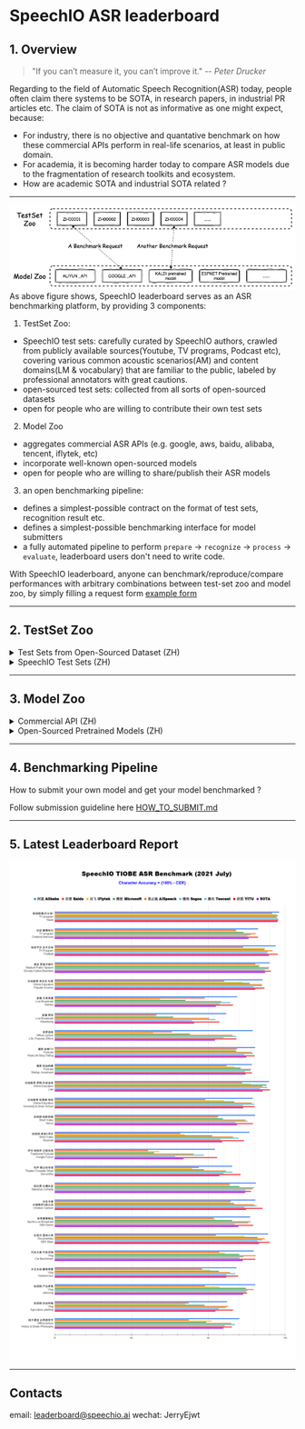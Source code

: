 # SpeechIO ASR leaderboard
## 1. Overview

> "If you can’t measure it, you can’t improve it." -- *Peter Drucker*

Regarding to the field of Automatic Speech Recognition(ASR) today, people often claim there systems to be SOTA, in research papers, in industrial PR articles etc.  The claim of SOTA is not as informative as one might expect, because:
* For industry, there is no objective and quantative benchmark on how these commercial APIs perform in real-life scenarios, at least in public domain.
* For academia, it is becoming harder today to compare ASR models due to the fragmentation of research toolkits and ecosystem.
* How are academic SOTA and industrial SOTA related ?
---

![Overview](misc/overview.png)
As above figure shows, SpeechIO leaderboard serves as an ASR benchmarking platform, by providing 3 components:

1. TestSet Zoo:
  - SpeechIO test sets: carefully curated by SpeechIO authors, crawled from publicly available sources(Youtube, TV programs, Podcast etc), covering various common acoustic scenarios(AM) and content domains(LM & vocabulary) that are familiar to the public, labeled by professional annotators with great cautions.
  - open-sourced test sets: collected from all sorts of open-sourced datasets
  - open for people who are willing to contribute their own test sets

2. Model Zoo
  - aggregates commercial ASR APIs (e.g. google, aws, baidu, alibaba, tencent, iflytek, etc)
  - incorporate well-known open-sourced models
  - open for people who are willing to share/publish their ASR models

3. an open benchmarking pipeline:
  - defines a simplest-possible contract on the format of test sets, recognition result etc.
  - defines a simplest-possible benchmarking interface for model submitters
  - a fully automated pipeline to perform `prepare` -> `recognize` -> `process` -> `evaluate`, leaderboard users don't need to write code.

With SpeechIO leaderboard, anyone can benchmark/reproduce/compare performances with arbitrary combinations between test-set zoo and model zoo, by simply filling a request form [example form](requests/sample_request.yaml)

---

## 2. TestSet Zoo
<details><summary> Test Sets from Open-Sourced Dataset (ZH) </summary><p>

| 编号 <br> TEST_SET_ID | 说明 <br> DESCRIPTION |
| --- | --- |
| AISHELL-1_TEST | test set of AISHELL-1 |
| AISHELL-2_IOS_TEST | test set of AISHELL-2 (iOS channel) |
| AISHELL-2_ANDROID_TEST | test set of AISHELL-2 (Android channel) |
| AISHELL-2_MIC_TEST | test set of AISHELL-2 (Microphone channel) |

</p></details>

<details><summary> SpeechIO Test Sets (ZH) </summary><p>

| 编号 <br> TEST_SET_ID | 名称 <br> Name |场景 <br> Scenario | 内容领域 <br> Topic Domain | 时长 <br> hours | 难度(1-5) <br> Difficulty  |
| --- | --- | --- | --- | --- | --- |
|SPEECHIO_ASR_ZH00000| 接入调试集 <br> For leaderboard submitter debugging | 视频会议、论坛演讲 <br> video conference & forum speech | 经济、货币、金融 <br> economy, currency, finance | 1.0 | ★★☆ |
|SPEECHIO_ASR_ZH00001| 新闻联播 | 新闻播报 <br> TV News | 时政 <br> news & politics | 9 | ★ |
|SPEECHIO_ASR_ZH00002| 鲁豫有约 | 访谈电视节目 <br> TV interview | 名人工作/生活 <br> celebrity & film & music & daily | 3 | ★★☆ |
|SPEECHIO_ASR_ZH00003| 天下足球 | 专题电视节目 <br> TV program | 足球 <br> Sports & Football & Worldcup | 2.7 | ★★☆ |
|SPEECHIO_ASR_ZH00004| 罗振宇跨年演讲 | 会场演讲 <br> Stadium Public Speech | 社会、人文、商业 <br> Society & Culture & Business Trend | 2.7 | ★★ |
|SPEECHIO_ASR_ZH00005| 李永乐老师在线讲堂 | 在线教育 <br> Online Education | 科普 <br> Popular Science | 4.4 | ★★★ |
|SPEECHIO_ASR_ZH00006| 张大仙 & 骚白 王者荣耀直播 | 直播 <br> Live Broadcasting | 游戏 <br> Game | 1.6 | ★★★☆ |
|SPEECHIO_ASR_ZH00007| 李佳琪 & 薇娅 直播带货 | 直播 <br> Live Broadcasting | 电商、美妆 <br> Makeup & Online shopping/advertising | 0.9 | ★★★★☆ |
|SPEECHIO_ASR_ZH00008| 老罗语录 | 线下培训 <br> Offline lecture | 段子、做人 <br> Life & Purpose & Ethics | 1.3 | ★★★★☆ |
|SPEECHIO_ASR_ZH00009| 故事FM | 播客 <br> Podcast | 人生故事、见闻 <br> Ordinary Life Story Telling | 4.5 | ★★☆ |
|SPEECHIO_ASR_ZH00010| 创业内幕 | 播客 <br> Podcast | 创业、产品、投资 <br> Startup & Enterprenuer & Product & Investment | 4.2 | ★★☆ |
|SPEECHIO_ASR_ZH00011| 罗翔 刑法法考培训讲座 | 在线教育 <br> Online Education | 法律 法考 <br> Law & Lawyer Qualification Exams | 3.4 | ★★☆ |
|SPEECHIO_ASR_ZH00012| 张雪峰 考研线上小讲堂 | 在线教育 <br> Online Education | 考研 高校报考 <br> University & Graduate School Entrance Exams | 3.4 | ★★★☆ |
|SPEECHIO_ASR_ZH00013| 谷阿莫&牛叔说电影 | 短视频 <br> VLog | 电影剪辑 <br> Movie Cuts | 1.8 | ★★★ |
|SPEECHIO_ASR_ZH00014| 贫穷料理 & 琼斯爱生活 | 短视频 <br> VLog | 美食、烹饪 <br> Food & Cooking & Gourmet | 1 | ★★★☆ |
|SPEECHIO_ASR_ZH00015| 单田芳 白眉大侠 | 评书 <br> Traditional Podcast | 江湖、武侠 <br> Kongfu Fiction | 2.2 | ★★☆ |
|SPEECHIO_ASR_ZH00016| 德云社相声演出 | 剧场相声 <br> Theater Crosstalk Show | 包袱段子 <br> Funny Stories | 1 | ★★★ |
|SPEECHIO_ASR_ZH00017| 吐槽大会 | 脱口秀电视节目 <br> Standup Comedy | 明星糗事 <br> Celebrity Jokes | 1.8 | ★★☆ |
|SPEECHIO_ASR_ZH00018| 小猪佩奇 & 熊出没 | 少儿动画 <br> Children Cartoon | 童话故事、日常 <br> Fairy Tale | 0.9 | ★☆ |
|SPEECHIO_ASR_ZH00019| CCTV5 NBA 比赛转播 | 体育赛事解说 <br> Sports Game Live | 篮球、NBA <br> NBA Game | 0.7 | ★★★ |
|SPEECHIO_ASR_ZH00020| 篮球人物 | 纪录片 <br> Documentary | 篮球明星、成长 <br> NBA Super Stars' Life & History | 2.2 | ★★ |
|SPEECHIO_ASR_ZH00021| 汽车之家 车辆评测 | 短视频 <br> VLog | 汽车测评 <br> Car benchmarks, Road driving test | 1.7 | ★★★☆ |
|SPEECHIO_ASR_ZH00022| 小艾大叔 豪宅带看 | 短视频 <br> VLog | 房地产、豪宅 <br> Realestate, Mansion tour | 1.7 | ★★★ |
|SPEECHIO_ASR_ZH00023| 无聊开箱 & Zealer评测 | 短视频 <br> VLog | 产品开箱评测 <br> Unboxing | 2 | ★★★ |
|SPEECHIO_ASR_ZH00024| 付老师种植技术 | 短视频 <br> VLog | 农业、种植 <br> Agriculture, Planting | 2.7 | ★★★☆ |
|SPEECHIO_ASR_ZH00025| 石国鹏讲古希腊哲学 | 线下培训 <br> Offline lecture | 历史，古希腊哲学 <br> History, Greek philosophy | 1.3 | ★★☆ |

</p></details>

---

## 3. Model Zoo
<details><summary> Commercial API (ZH) </summary><p>

| 编号 <br> MODEL_ID | 类型 <br> type | 模型作者/所有人 <br> model author/owner | 简介 <br> description | 链接 <br> url |
| --- | --- | --- | --- | --- |
|aispeech_api | Cloud API |思必驰 <br> AISpeech | 思必驰开放平台 | https://cloud.aispeech.com |
|aliyun_api | Cloud API |阿里巴巴 <br> Alibaba | 阿里云 | https://ai.aliyun.com/nls/asr|
|baidu_pro_api | Cloud API |百度 <br> Baidu | 百度智能云(极速版) | https://cloud.baidu.com/product/speech/asr |
| | Cloud API | 讯飞 <br> IFlyTek | 讯飞开放平台(听写服务) | https://www.xfyun.cn/services/voicedictation |
|microsoft_api | Cloud API |微软 <br> Microsoft |Azure| https://azure.microsoft.com/zh-cn/services/cognitive-services/speech-services/ |
|sogou_api | Cloud API |搜狗 <br> Sogou |AI开放平台| https://ai.sogou.com/product/one_recognition/ |
|tencent_api | Cloud API |腾讯 <br> Tencent |腾讯云| https://cloud.tencent.com/product/asr |
|yitu_api | Cloud API |依图 <br> YituTech |依图语音开放平台| https://speech.yitutech.com |

</p></details>

<details><summary> Open-Sourced Pretrained Models (ZH) </summary><p>

| 编号 <br> MODEL_ID | 类型 <br> type | 模型作者/所有人 <br> model author/owner | 简介 <br> description | 链接 <br> url |
| --- | --- | --- | --- | --- |
|speechio_kaldi_multicn | pretrained ASR model | 那兴宇 <br> Xingyu NA | Kaldi预训练模型 <br> Kaldi pretrained ASR | based on Kaldi recipe https://github.com/kaldi-asr/kaldi/tree/master/egs/multi_cn/s5 |

</p></details>

---

## 4. Benchmarking Pipeline
How to submit your own model and get your model benchmarked ?

Follow submission guideline here [HOW_TO_SUBMIT.md](HOW_TO_SUBMIT.md)

---
## 5. Latest Leaderboard Report
![result](misc/SpeechIO_TIOBE_2021_07.png)

---

## Contacts
email: leaderboard@speechio.ai
wechat: JerryEjwt
